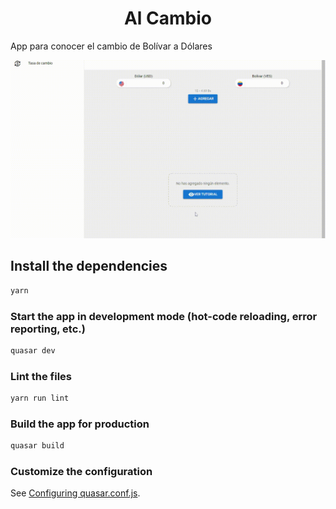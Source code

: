 <h1 align="center">
Al Cambio 
</h1>

App para conocer el cambio de Bolívar a Dólares


![Gif de como funciona el Proyecto](https://github.com/Jose-Puente2001/imagenes-de-proyectos/blob/main/RecordRTC-2021-12-21T12-59-51-669Z.gif)


## Install the dependencies
```bash
yarn
```

### Start the app in development mode (hot-code reloading, error reporting, etc.)
```bash
quasar dev
```

### Lint the files
```bash
yarn run lint
```

### Build the app for production
```bash
quasar build
```

### Customize the configuration
See [Configuring quasar.conf.js](https://quasar.dev/quasar-cli/quasar-conf-js).
